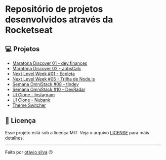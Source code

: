 # Repositório de projetos desenvolvidos através da Rocketseat

## 💻 Projetos

- [Maratona Discover 01 - dev.finances](maratona-discover-01)
- [Maratona Discover 02 - JobsCalc](maratona-discover-02)
- [Next Level Week #01 - Ecoleta](nlw-01)
- [Next Level Week #05 - Trilha de Node.js](nlw-05)
- [Semana OmniStack #08 - tindev](omnistack-08)
- [Semana OmniStack #10 - DevRadar](omnistack-10)
- [UI Clone - Instagram](instagram-react-native)
- [UI Clone - Nubank](nubank-react-native)
- [Theme Switcher](theme-switcher-react)

## 📄 Licença

Esse projeto está sob a licença MIT. Veja o arquivo [LICENSE](LICENSE) para mais detalhes.

---

Feito por [otávio silva](https://otaviothor.github.io/) 🙃

